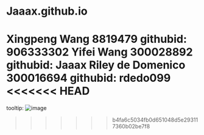 # Jaaax.github.io
Xingpeng Wang 8819479 githubid: 906333302
Yifei Wang 300028892 githubid: Jaaax
Riley de Domenico 300016694 githubid: rdedo099
<<<<<<< HEAD
=======


tooltip:
![image](https://user-images.githubusercontent.com/43186557/109906638-de22c700-7c6e-11eb-8869-7a4083ef5108.png)

>>>>>>> b4fa6c5034fb0d651048d5e293117360b02be7f8
